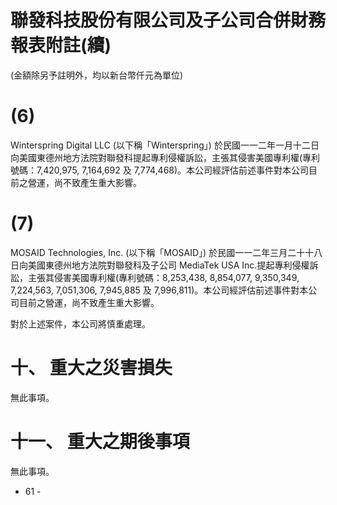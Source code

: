 # 聯發科技股份有限公司及子公司合併財務報表附註(續)

(金額除另予註明外，均以新台幣仟元為單位)

# (6)

Winterspring Digital LLC (以下稱「Winterspring」) 於民國一一二年一月十二日向美國東德州地方法院對聯發科提起專利侵權訴訟，主張其侵害美國專利權(專利號碼：7,420,975, 7,164,692 及 7,774,468)。本公司經評估前述事件對本公司目前之營運，尚不致產生重大影響。

# (7)

MOSAID Technologies, Inc. (以下稱「MOSAID」) 於民國一一二年三月二十十八日向美國東德州地方法院對聯發科及子公司 MediaTek USA Inc.提起專利侵權訴訟，主張其侵害美國專利權(專利號碼：8,253,438, 8,854,077, 9,350,349, 7,224,563, 7,051,306, 7,945,885 及 7,996,811)。本公司經評估前述事件對本公司目前之營運，尚不致產生重大影響。

對於上述案件，本公司將慎重處理。

# 十、 重大之災害損失

無此事項。

# 十一、 重大之期後事項

無此事項。

- 61 -